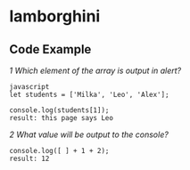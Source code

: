 # lamborghini

## Code Example
_1 Which element of the array is output in alert?_
```
javascript
let students = ['Milka', 'Leo', 'Alex'];

console.log(students[1]); 
result: this page says Leo
```
_2 What value will be output to the console?_
```
console.log([ ] + 1 + 2);
result: 12
```
